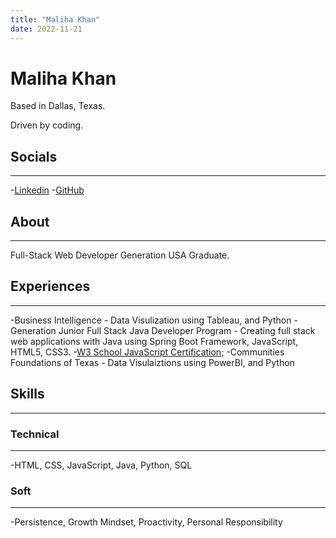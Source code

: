 ```yaml
---
title: "Maliha Khan"
date: 2022-11-21
---
```

# Maliha Khan

Based in Dallas, Texas.

Driven by coding.

## Socials
---------

-[Linkedin](https://www.linkedin.com/in/malihatahirkhan/)
-[GitHub](https://github.com/Maliha000)

## About
--------

Full-Stack Web Developer
Generation USA Graduate.

## Experiences
----------------

-Business Intelligence - Data Visulization using Tableau, and Python
-Generation Junior Full Stack Java Developer Program - Creating full stack web
applications with Java using Spring Boot Framework, JavaScript, HTML5, CSS3. 
  -[W3 School JavaScript Certification](https://verify.w3schools.com/1N50T1QSL8);
-Communities Foundations of Texas - Data Visulaiztions using PowerBI, and Python

## Skills
-----------
### Technical
--------------
-HTML, CSS, JavaScript, Java, Python, SQL

### Soft
----------
-Persistence, Growth Mindset, Proactivity, Personal Responsibility








